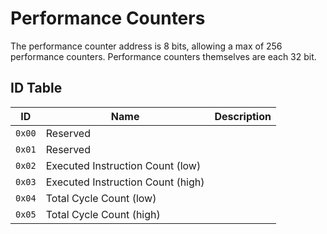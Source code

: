 # Performance Counters

The performance counter address is 8 bits, allowing a max of 256 performance counters.
Performance counters themselves are each 32 bit.




## ID Table

| ID | Name | Description |
|----|------|-------------|
| `0x00` | Reserved | |
| `0x01` | Reserved | |
| `0x02` | Executed Instruction Count (low) | |
| `0x03` | Executed Instruction Count (high) | | 
| `0x04` | Total Cycle Count (low) | |
| `0x05` | Total Cycle Count (high) | | 











